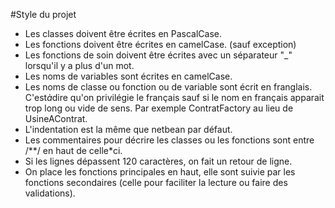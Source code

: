 #Style du projet

* Les classes doivent être écrites en PascalCase.
* Les fonctions doivent être écrites en camelCase. (sauf exception)
* Les fonctions de soin doivent être écrites avec un séparateur "_" lorsqu'il y a plus d'un mot.
* Les noms de variables sont écrites en camelCase.
* Les noms de classe ou fonction ou de variable sont écrit en franglais. C'est*à*dire qu'on privilégie le français
sauf si le nom en français apparait trop long ou vide de sens. Par exemple ContratFactory au lieu de UsineAContrat.
* L'indentation est la même que netbean par défaut.
* Les commentaires pour décrire les classes ou les fonctions sont entre /**/ en haut de celle*ci.
* Si les lignes dépassent 120 caractères, on fait un retour de ligne.
* On place les fonctions principales en haut, elle sont suivie par les fonctions secondaires (celle pour faciliter la lecture ou faire des validations).
